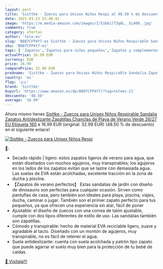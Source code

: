```yaml
---
layout: post
title: 'Sisttke - Zuecos para Unisex Niños Respi al 48.50 % de descuento'
date: 2021-03-23 15:48:41
image: 'https://m.media-amazon.com/images/I/51G6ilT3q6L._SL400_.jpg'
comments: true
category: ofertas
author: 'tole.es'
slug: 'B087CFP4Y7-es Sisttke - Zuecos para Unisex Niños Respirable Sandalia...'
sku: 'B087CFP4Y7-es'
tags: [ 'Zapatos','Zapatos para niños pequeños','Zapatos y complementos','Zuecos y mules para niño','chanclas','sandalia','sisttke','zapatos','zuecos', ]
actualPrice: 16.99 EUR
currency: EUR
price: 16.99
comparePrice: 32.99 EUR
prodname: 'Sisttke - Zuecos para Unisex Niños Respirable Sandalia Zapatos Antideslizante Zapatillas Chanclas de Playa de Verano  Verde  26/27 EU  Etiqueta 160'
country: 'es'
flag: '🇪🇸'
brand: 'Sisttke'
buyurl: 'https://www.amazon.es/dp/B087CFP4Y7/?tag=tolees-21'
descuento: '48.50'
average: '16.99'
---
```


Ahora mismo tienes [Sisttke - Zuecos para Unisex Niños Respirable Sandalia Zapatos Antideslizante Zapatillas Chanclas de Playa de Verano  Verde  26/27 EU  Etiqueta 160](https://www.amazon.es/dp/B087CFP4Y7/?tag=tolees-21) a 16.99 EUR (original: 32.99 EUR) (48.50 %  de descuento) en el siguiente enlace!

[![Sisttke - Zuecos para Unisex Niños Respi](https://m.media-amazon.com/images/I/51G6ilT3q6L._SL400_.jpg)](https://www.amazon.es/dp/B087CFP4Y7/?tag=tolees-21)

🔎:

- Secado rápido | ligero: estos zapatos ligeros de verano para agua, que están diseñados con muchos agujeros, muy transpirables; los agujeros en los lados de los zapatos evitan que se lastre con demasiada agua. Las suelas de EVA están acolchadas, excelente tracción en la zona de ducha y piscina.
- 【Zapatos de verano perfectos】 Estas sandalias de jardín con diseño de dinosaurio son perfectas para cualquier ocasión. Sirven como pantuflas de casa, pero también son ideales para playa, piscina, viajes, ducha, caminar o jugar. También son el primer zapato perfecto para tus pequeños, ya que ofrecen una experiencia sin atar, fácil de poner
- Ajustable: el diseño de zuecos con una correa de talón ajustable, cumple con dos tipos diferentes de estilo de uso. Las sandalias también son zapatillas.
- Cómodo y transpirable: hecho de material EVA reciclable ligero, suave y agradable al tacto. Diseñado con un montón de agujeros, muy transpirable, no es fácil de retener el agua.
- Suela antideslizante: cuenta con suela acolchada y patrón tipo zapato que puede agarrar el suelo muy bien para la protección de tu bebé de caídas.

[🛒 Visítala!!!](https://www.amazon.es/dp/B087CFP4Y7/?tag=tolees-21)
